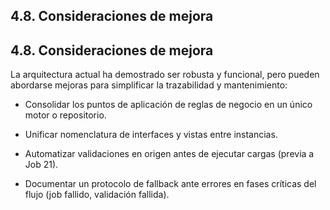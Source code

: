 ## 4.8. Consideraciones de mejora

## 4.8. Consideraciones de mejora

La arquitectura actual ha demostrado ser robusta y funcional, pero pueden abordarse mejoras para simplificar la trazabilidad y mantenimiento:

- Consolidar los puntos de aplicación de reglas de negocio en un único motor o repositorio.

- Unificar nomenclatura de interfaces y vistas entre instancias.

- Automatizar validaciones en origen antes de ejecutar cargas (previa a Job 21).

- Documentar un protocolo de fallback ante errores en fases críticas del flujo (job fallido, validación fallida).
